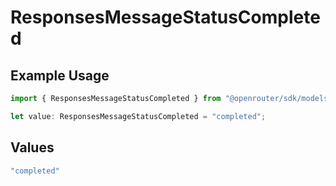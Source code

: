 # ResponsesMessageStatusCompleted

## Example Usage

```typescript
import { ResponsesMessageStatusCompleted } from "@openrouter/sdk/models";

let value: ResponsesMessageStatusCompleted = "completed";
```

## Values

```typescript
"completed"
```
